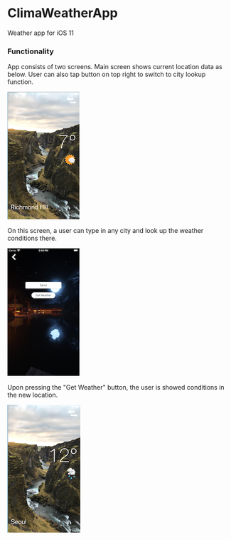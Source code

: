 # ClimaWeatherApp

Weather app for iOS 11

### Functionality

App consists of two screens. Main screen shows current location data as below. User can also tap button on top right to switch to city lookup function. 

![alt text](newbg.png)

On this screen, a user can type in any city and look up the weather conditions there.

![alt text](ss1.png)

Upon pressing the "Get Weather" button, the user is showed conditions in the new location.

![alt text](seoul.png)
